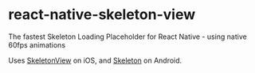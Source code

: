 # react-native-skeleton-view
 The fastest Skeleton Loading Placeholder for React Native - using native 60fps animations

Uses [SkeletonView](https://github.com/Juanpe/SkeletonView) on iOS, and [Skeleton](https://github.com/ethanhua/Skeleton) on Android.
